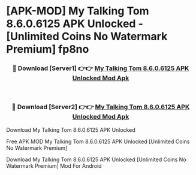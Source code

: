 # [APK-MOD] My Talking Tom 8.6.0.6125 APK Unlocked - [Unlimited Coins No Watermark Premium] fp8no



<div align="center">
<h3>🔴 Download [Server1] 👉👉 <a href="https://momento.my/?title=My_Talking_Tom_8.6.0.6125_APK_Unlocked">My Talking Tom 8.6.0.6125 APK Unlocked Mod Apk</a></h3><br>

<h3>🔴 Download [Server2] 👉👉 <a href="https://momento.my/?title=My_Talking_Tom_8.6.0.6125_APK_Unlocked">My Talking Tom 8.6.0.6125 APK Unlocked Mod Apk</a></h3>
</div>



Download My Talking Tom 8.6.0.6125 APK Unlocked 

Free APK MOD My Talking Tom 8.6.0.6125 APK Unlocked [Unlimited Coins No Watermark Premium]

Download My Talking Tom 8.6.0.6125 APK Unlocked [Unlimited Coins No Watermark Premium] Mod For Android
